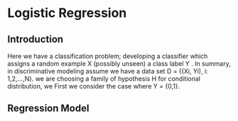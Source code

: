 # Logistic Regression
   ## Introduction
Here we have a classification problem; developing a classifier which assigns a random example X (possibly unseen) a class label
Y . In summary, in discriminative modeling assume we have a data set D = {(Xi, Yi), i: 1,2,...,N}. we are choosing a family of hypothesis H for conditional distribution, we First we consider the case where Y = {0,1}. 
## Regression Model
